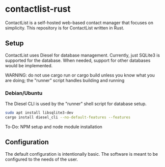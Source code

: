 # contactlist-rust
ContactList is a self-hosted web-based contact manager that focuses on simplicity. This repository is for ContactList written in Rust.

## Setup
ContactList uses Diesel for database management. Currently, just SQLite3 is supported for the database. When needed, support for other databases would be implemented.

WARNING: do not use cargo run or cargo build unless you know what you are doing; the "runner" script handles building and running

### Debian/Ubuntu
The Diesel CLI is used by the "runner" shell script for database setup.

```sh
sudo apt install libsqlite3-dev
cargo install diesel_cli --no-default-features --features
```

To-Do: NPM setup and node module installation

## Configuration
The default configuration is intentionally basic. The software is meant to be configured to the needs of the user.

